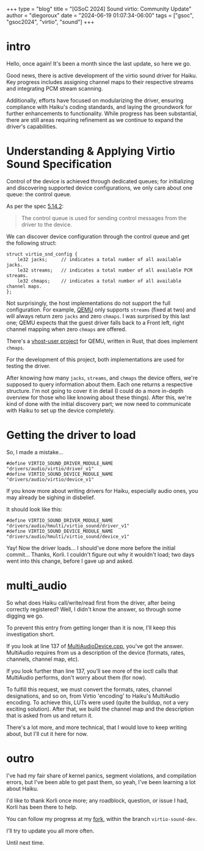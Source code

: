 +++
type = "blog"
title = "[GSoC 2024] Sound virtio: Community Update"
author = "diegoroux"
date = "2024-06-19 01:07:34-06:00"
tags = ["gsoc", "gsoc2024", "virtio", "sound"]
+++

# intro
Hello, once again! It's been a month since the last update, so here we go.

Good news, there is active development of the virtio sound driver for Haiku.
Key progress includes assigning channel maps to their respective streams and
integrating PCM stream scanning.

Additionally, efforts have focused on modularizing the driver, ensuring
compliance with Haiku's coding standards, and laying the groundwork for further
enhancements to functionality. While progress has been substantial, there are
still areas requiring refinement as we continue to expand the driver's
capabilities.

# Understanding & Applying Virtio Sound Specification
Control of the device is achieved through dedicated queues; for initializing
and discovering supported device configurations, we only care about one queue:
the control queue.

As per the spec [5.14.2](https://docs.oasis-open.org/virtio/virtio/v1.2/cs01/virtio-v1.2-cs01.html#x1-5310002):
> The control queue is used for sending control messages from the driver to
> the device.

We can discover device configuration through the control queue and get the
following struct:
```
struct virtio_snd_config { 
    le32 jacks;     // indicates a total number of all available jacks.
    le32 streams;   // indicates a total number of all available PCM streams.
    le32 chmaps;    // indicates a total number of all available channel maps.
};
```

Not surprisingly, the host implementations do not support the full configuration.
For example, [QEMU](https://www.qemu.org/docs/master/system/devices/virtio-snd.html)
only supports `streams` (fixed at two) and will always return zero `jacks` and zero
`chmaps`. I was surprised by this last one; QEMU expects that the guest driver falls
back to a Front left, right channel mapping when zero `chmaps` are offered.

There's a [vhost-user project](https://wiki.qemu.org/Internships/ProjectIdeas/VirtioSound)
for QEMU, written in Rust, that does implement `chmaps`.

For the development of this project, both implementations are used for testing
the driver.

After knowing how many `jacks`, `streams`, and `chmaps` the device offers, we're
supposed to query information about them. Each one returns a respective structure.
I'm not going to cover it in detail (I could do a more in-depth overview for
those who like knowing about these things). After this, we're kind of done with
the initial discovery part; we now need to communicate with Haiku to set up the
device completely.

# Getting the driver to load
So, I made a mistake...
```
#define VIRTIO_SOUND_DRIVER_MODULE_NAME 	"drivers/audio/virtio/driver_v1"
#define VIRTIO_SOUND_DEVICE_MODULE_NAME 	"drivers/audio/virtio/device_v1"
```
If you know more about writing drivers for Haiku, especially audio ones,
you may already be sighing in disbelief.

It should look like this:

```
#define VIRTIO_SOUND_DRIVER_MODULE_NAME 	"drivers/audio/hmulti/virtio_sound/driver_v1"
#define VIRTIO_SOUND_DEVICE_MODULE_NAME 	"drivers/audio/hmulti/virtio_sound/device_v1"
```

Yay! Now the driver loads... I should've done more before the initial commit...
Thanks, Korli. I couldn't figure out why it wouldn't load; two days went into
this change, before I gave up and asked.

# multi_audio
So what does Haiku call/write/read first from the driver, after being
correctly registered? Well, I didn't know the answer, so through some
digging we go.

To prevent this entry from getting longer than it is now, I'll keep 
this investigation short.

If you look at line 137 of [MultiAudioDevice.cpp](https://github.com/haiku/haiku/blob/master/src/add-ons/media/media-add-ons/multi_audio/MultiAudioDevice.cpp#L137), you've got the answer.
MultiAudio requires from us a description of the device (formats, rates, channels,
channel map, etc).

If you look further than line 137, you'll see more of the ioctl calls that
MultiAudio performs, don't worry about them (for now).

To fulfill this request, we must convert the formats, rates,
channel designations, and so on, from Virtio 'encoding' to Haiku's MultiAudio
encoding. To achieve this, LUTs were used (quite the buildup, not a very exciting
solution). After that, we build the channel map and the description that is asked
from us and return it.

There's a lot more, and more technical, that I would love to keep
writing about, but I'll cut it here for now.

# outro
I've had my fair share of kernel panics, segment violations,
and compilation errors, but I've been able to get past them, so yeah, 
I've been learning a lot about Haiku.

I'd like to thank Korli once more; any roadblock, question, or
issue I had, Korli has been there to help.

You can follow my progress at my [fork](https://github.com/diegoroux/haiku/tree/virtio-sound-dev),
within the branch `virtio-sound-dev`.

I'll try to update you all more often.

Until next time.
